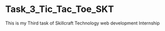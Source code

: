 # Task_3_Tic_Tac_Toe_SKT
This is my Third task of Skillcraft Technology  web development Internship
